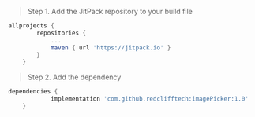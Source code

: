 > Step 1. Add the JitPack repository to your build file

```gradle
allprojects {
		repositories {
			...
			maven { url 'https://jitpack.io' }
		}
	}
  ```
  
  > Step 2. Add the dependency


```gradle
dependencies {
	        implementation 'com.github.redclifftech:imagePicker:1.0'
	}
  ```

